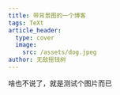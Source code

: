```yaml
---
title: 带背景图的一个博客
tags: TeXt
article_header:
  type: cover
  image:
    src: /assets/dog.jpeg
author: 无敌摇钱树
---
```


啥也不说了，就是测试个图片而已

<!--more-->
